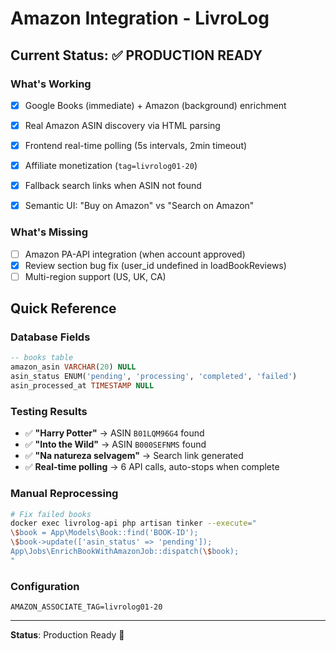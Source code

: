 # Amazon Integration - LivroLog

## Current Status: ✅ PRODUCTION READY

### What's Working

- [x] Google Books (immediate) + Amazon (background) enrichment

- [x] Real Amazon ASIN discovery via HTML parsing
- [x] Frontend real-time polling (5s intervals, 2min timeout)
- [x] Affiliate monetization (`tag=livrolog01-20`)
- [x] Fallback search links when ASIN not found
- [x] Semantic UI: "Buy on Amazon" vs "Search on Amazon"

### What's Missing

- [ ] Amazon PA-API integration (when account approved)
- [x] Review section bug fix (user_id undefined in loadBookReviews)
- [ ] Multi-region support (US, UK, CA)

## Quick Reference

### Database Fields

```sql
-- books table
amazon_asin VARCHAR(20) NULL
asin_status ENUM('pending', 'processing', 'completed', 'failed')
asin_processed_at TIMESTAMP NULL
```

### Testing Results

- ✅ **"Harry Potter"** → ASIN `B01LQM96G4` found
- ✅ **"Into the Wild"** → ASIN `B000SEFNMS` found
- ✅ **"Na natureza selvagem"** → Search link generated
- ✅ **Real-time polling** → 6 API calls, auto-stops when complete

### Manual Reprocessing

```bash
# Fix failed books
docker exec livrolog-api php artisan tinker --execute="
\$book = App\Models\Book::find('BOOK-ID');
\$book->update(['asin_status' => 'pending']);
App\Jobs\EnrichBookWithAmazonJob::dispatch(\$book);
"
```

### Configuration

```env
AMAZON_ASSOCIATE_TAG=livrolog01-20
```

---

**Status**: Production Ready 🚀
